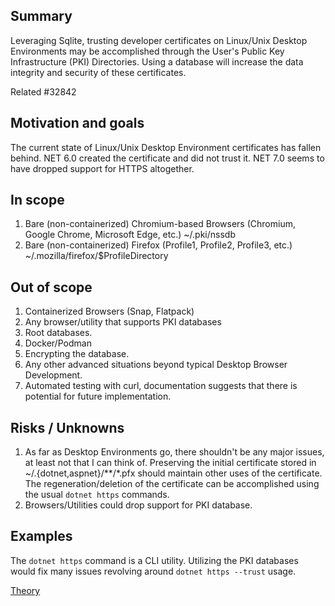<!--
This template is useful to build consensus about whether work should be done, and if so, the high-level shape of how it should be approached. Use this before fixating on a particular implementation.
-->

## Summary

Leveraging Sqlite, trusting developer certificates on Linux/Unix Desktop Environments may be accomplished through the User's Public Key Infrastructure (PKI) Directories. Using a database will increase the data integrity and security of these certificates.

Related #32842 

## Motivation and goals

The current state of Linux/Unix Desktop Environment certificates has fallen behind. NET 6.0 created the certificate and did not trust it. NET 7.0 seems to have dropped support for HTTPS altogether.

## In scope

1. Bare (non-containerized) Chromium-based Browsers (Chromium, Google Chrome, Microsoft Edge, etc.) ~/.pki/nssdb
2. Bare (non-containerized) Firefox (Profile1, Profile2, Profile3, etc.) ~/.mozilla/firefox/$ProfileDirectory

## Out of scope

1. Containerized Browsers (Snap, Flatpack) 
1. Any browser/utility that supports PKI databases
1. Root databases. 
1. Docker/Podman
1. Encrypting the database.
1. Any other advanced situations beyond typical Desktop Browser Development.
1. Automated testing with curl, documentation suggests that there is potential for future implementation.

## Risks / Unknowns

1. As far as Desktop Environments go, there shouldn't be any major issues, at least not that I can think of. Preserving the initial certificate stored in ~/.{dotnet,aspnet}/**/*.pfx should maintain other uses of the certificate. The regeneration/deletion of the certificate can be accomplished using the usual `dotnet https` commands.
2. Browsers/Utilities could drop support for PKI database. 

## Examples

The `dotnet https` command is a CLI utility. Utilizing the PKI databases would fix many issues revolving around `dotnet https --trust` usage.

[Theory](https://github.com/djgalvan/CertificateManager.git)

<!--
# Detailed design

It's often best not to fill this out until you get basic consensus about the above. When you do, consider adding an implementation proposal with the following headings:

Detailed design
Drawbacks
Considered alternatives
Open questions
References

If there's one clear design you have consensus on, you could do that directly in a PR.
-->
